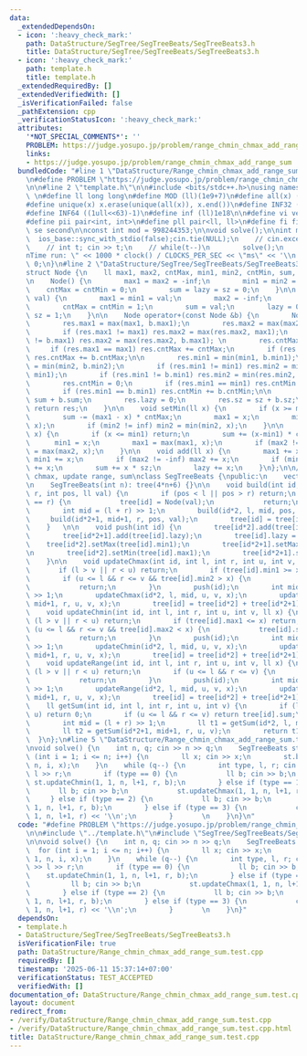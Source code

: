 ```yaml
---
data:
  _extendedDependsOn:
  - icon: ':heavy_check_mark:'
    path: DataStructure/SegTree/SegTreeBeats/SegTreeBeats3.h
    title: DataStructure/SegTree/SegTreeBeats/SegTreeBeats3.h
  - icon: ':heavy_check_mark:'
    path: template.h
    title: template.h
  _extendedRequiredBy: []
  _extendedVerifiedWith: []
  _isVerificationFailed: false
  _pathExtension: cpp
  _verificationStatusIcon: ':heavy_check_mark:'
  attributes:
    '*NOT_SPECIAL_COMMENTS*': ''
    PROBLEM: https://judge.yosupo.jp/problem/range_chmin_chmax_add_range_sum
    links:
    - https://judge.yosupo.jp/problem/range_chmin_chmax_add_range_sum
  bundledCode: "#line 1 \"DataStructure/Range_chmin_chmax_add_range_sum.test.cpp\"\
    \n#define PROBLEM \"https://judge.yosupo.jp/problem/range_chmin_chmax_add_range_sum\"\
    \n\n#line 2 \"template.h\"\n\n#include <bits/stdc++.h>\nusing namespace std;\n\
    \ \n#define ll long long\n#define MOD (ll)(1e9+7)\n#define all(x) (x).begin(),(x).end()\n\
    #define unique(x) x.erase(unique(all(x)), x.end())\n#define INF32 ((1ull<<31)-1)\n\
    #define INF64 ((1ull<<63)-1)\n#define inf (ll)1e18\n\n#define vi vector<int>\n\
    #define pii pair<int, int>\n#define pll pair<ll, ll>\n#define fi first\n#define\
    \ se second\n\nconst int mod = 998244353;\n\nvoid solve();\n\nint main(){\n  \
    \  ios_base::sync_with_stdio(false);cin.tie(NULL);\n    // cin.exceptions(cin.failbit);\n\
    \    // int t; cin >> t;\n    // while(t--)\n        solve();\n    cerr << \"\\\
    nTime run: \" << 1000 * clock() / CLOCKS_PER_SEC << \"ms\" << '\\n';\n    return\
    \ 0;\n}\n#line 2 \"DataStructure/SegTree/SegTreeBeats/SegTreeBeats3.h\"\n\n\n\
    struct Node {\n    ll max1, max2, cntMax, min1, min2, cntMin, sum, lazy, sz;\n\
    \n    Node() {\n        max1 = max2 = -inf;\n        min1 = min2 = inf;\n    \
    \    cntMax = cntMin = 0;\n        sum = lazy = sz = 0;\n    }\n\n    Node(ll\
    \ val) {\n        max1 = min1 = val;\n        max2 = -inf;\n        min2 = inf;\n\
    \        cntMax = cntMin = 1;\n        sum = val;\n        lazy = 0;\n       \
    \ sz = 1;\n    }\n\n    Node operator+(const Node &b) {\n        Node res;\n\n\
    \        res.max1 = max(max1, b.max1);\n        res.max2 = max(max2, b.max2);\n\
    \        if (res.max1 != max1) res.max2 = max(res.max2, max1);\n        if (res.max1\
    \ != b.max1) res.max2 = max(res.max2, b.max1); \n        res.cntMax = 0;\n   \
    \     if (res.max1 == max1) res.cntMax += cntMax;\n        if (res.max1 == b.max1)\
    \ res.cntMax += b.cntMax;\n\n        res.min1 = min(min1, b.min1);\n        res.min2\
    \ = min(min2, b.min2);\n        if (res.min1 != min1) res.min2 = min(res.min2,\
    \ min1);\n        if (res.min1 != b.min1) res.min2 = min(res.min2, b.min1);\n\
    \        res.cntMin = 0;\n        if (res.min1 == min1) res.cntMin += cntMin;\n\
    \        if (res.min1 == b.min1) res.cntMin += b.cntMin;\n\n        res.sum =\
    \ sum + b.sum;\n        res.lazy = 0;\n        res.sz = sz + b.sz;\n\n       \
    \ return res;\n    }\n\n    void setMin(ll x) {\n        if (x >= max1) return;\n\
    \        sum -= (max1 - x) * cntMax;\n        max1 = x;\n        min1 = min(min1,\
    \ x);\n        if (min2 != inf) min2 = min(min2, x);\n    }\n\n    void setMax(ll\
    \ x) {\n        if (x <= min1) return;\n        sum += (x-min1) * cntMin;\n  \
    \      min1 = x;\n        max1 = max(max1, x);\n        if (max2 != -inf) max2\
    \ = max(max2, x);\n    }\n\n    void add(ll x) {\n        max1 += x;\n       \
    \ min1 += x;\n        if (max2 != -inf) max2 += x;\n        if (min2 != inf) min2\
    \ += x;\n        sum += x * sz;\n        lazy += x;\n    }\n};\n\n// range chmin,\
    \ chmax, update range, sum\nclass SegTreeBeats {\npublic:\n    vector<Node> tree;\n\
    \n    SegTreeBeats(int n): tree(4*n+6) {}\n\n    void build(int id, int l, int\
    \ r, int pos, ll val) {\n        if (pos < l || pos > r) return;\n        if (l\
    \ == r) {\n            tree[id] = Node(val);\n            return;\n        }\n\
    \        int mid = (l + r) >> 1;\n        build(id*2, l, mid, pos, val);\n   \
    \     build(id*2+1, mid+1, r, pos, val);\n        tree[id] = tree[id*2] + tree[id*2+1];\n\
    \    }   \n\n    void push(int id) {\n        tree[id*2].add(tree[id].lazy);\n\
    \        tree[id*2+1].add(tree[id].lazy);\n        tree[id].lazy = 0;\n\n    \
    \    tree[id*2].setMax(tree[id].min1);\n        tree[id*2+1].setMax(tree[id].min1);\n\
    \n        tree[id*2].setMin(tree[id].max1);\n        tree[id*2+1].setMin(tree[id].max1);\n\
    \    }\n\n    void updateChmax(int id, int l, int r, int u, int v, ll x) {\n \
    \       if (l > v || r < u) return;\n        if (tree[id].min1 >= x) return;\n\
    \        if (u <= l && r <= v && tree[id].min2 > x) {\n            tree[id].setMax(x);\n\
    \            return;\n        }\n        push(id);\n        int mid = (l + r)\
    \ >> 1;\n        updateChmax(id*2, l, mid, u, v, x);\n        updateChmax(id*2+1,\
    \ mid+1, r, u, v, x);\n        tree[id] = tree[id*2] + tree[id*2+1];\n    }\n\n\
    \    void updateChmin(int id, int l, int r, int u, int v, ll x) {\n        if\
    \ (l > v || r < u) return;\n        if (tree[id].max1 <= x) return;\n        if\
    \ (u <= l && r <= v && tree[id].max2 < x) {\n            tree[id].setMin(x);\n\
    \            return;\n        }\n        push(id);\n        int mid = (l + r)\
    \ >> 1;\n        updateChmin(id*2, l, mid, u, v, x);\n        updateChmin(id*2+1,\
    \ mid+1, r, u, v, x);\n        tree[id] = tree[id*2] + tree[id*2+1];\n    }\n\n\
    \    void updateRange(int id, int l, int r, int u, int v, ll x) {\n        if\
    \ (l > v || r < u) return;\n        if (u <= l && r <= v) {\n            tree[id].add(x);\n\
    \            return;\n        }\n        push(id);\n        int mid = (l + r)\
    \ >> 1;\n        updateRange(id*2, l, mid, u, v, x);\n        updateRange(id*2+1,\
    \ mid+1, r, u, v, x);\n        tree[id] = tree[id*2] + tree[id*2+1];\n    }\n\n\
    \    ll getSum(int id, int l, int r, int u, int v) {\n        if (l > v || r <\
    \ u) return 0;\n        if (u <= l && r <= v) return tree[id].sum;\n        push(id);\n\
    \        int mid = (l + r) >> 1;\n        ll t1 = getSum(id*2, l, mid, u, v);\n\
    \        ll t2 = getSum(id*2+1, mid+1, r, u, v);\n        return t1 + t2;\n  \
    \  }\n};\n#line 5 \"DataStructure/Range_chmin_chmax_add_range_sum.test.cpp\"\n\
    \nvoid solve() {\n    int n, q; cin >> n >> q;\n    SegTreeBeats st(n);\n    for\
    \ (int i = 1; i <= n; i++) {\n        ll x; cin >> x;\n        st.build(1, 1,\
    \ n, i, x);\n    }\n    while (q--) {\n        int type, l, r; cin >> type >>\
    \ l >> r;\n        if (type == 0) {\n            ll b; cin >> b;\n           \
    \ st.updateChmin(1, 1, n, l+1, r, b);\n        } else if (type == 1) {\n     \
    \       ll b; cin >> b;\n            st.updateChmax(1, 1, n, l+1, r, b);\n   \
    \     } else if (type == 2) {\n            ll b; cin >> b;\n            st.updateRange(1,\
    \ 1, n, l+1, r, b);\n        } else if (type == 3) {\n            cout << st.getSum(1,\
    \ 1, n, l+1, r) << '\\n';\n        }       \n    }\n}\n"
  code: "#define PROBLEM \"https://judge.yosupo.jp/problem/range_chmin_chmax_add_range_sum\"\
    \n\n#include \"../template.h\"\n#include \"SegTree/SegTreeBeats/SegTreeBeats3.h\"\
    \n\nvoid solve() {\n    int n, q; cin >> n >> q;\n    SegTreeBeats st(n);\n  \
    \  for (int i = 1; i <= n; i++) {\n        ll x; cin >> x;\n        st.build(1,\
    \ 1, n, i, x);\n    }\n    while (q--) {\n        int type, l, r; cin >> type\
    \ >> l >> r;\n        if (type == 0) {\n            ll b; cin >> b;\n        \
    \    st.updateChmin(1, 1, n, l+1, r, b);\n        } else if (type == 1) {\n  \
    \          ll b; cin >> b;\n            st.updateChmax(1, 1, n, l+1, r, b);\n\
    \        } else if (type == 2) {\n            ll b; cin >> b;\n            st.updateRange(1,\
    \ 1, n, l+1, r, b);\n        } else if (type == 3) {\n            cout << st.getSum(1,\
    \ 1, n, l+1, r) << '\\n';\n        }       \n    }\n}"
  dependsOn:
  - template.h
  - DataStructure/SegTree/SegTreeBeats/SegTreeBeats3.h
  isVerificationFile: true
  path: DataStructure/Range_chmin_chmax_add_range_sum.test.cpp
  requiredBy: []
  timestamp: '2025-06-11 15:37:14+07:00'
  verificationStatus: TEST_ACCEPTED
  verifiedWith: []
documentation_of: DataStructure/Range_chmin_chmax_add_range_sum.test.cpp
layout: document
redirect_from:
- /verify/DataStructure/Range_chmin_chmax_add_range_sum.test.cpp
- /verify/DataStructure/Range_chmin_chmax_add_range_sum.test.cpp.html
title: DataStructure/Range_chmin_chmax_add_range_sum.test.cpp
---
```

